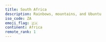 ```yaml
---
title: South Africa
description: Rainbows, mountains, and Ubuntu
iso_code: ZA
emoji_flag: 🇿🇦
continent: Africa
remote_rank: 1
---
```

